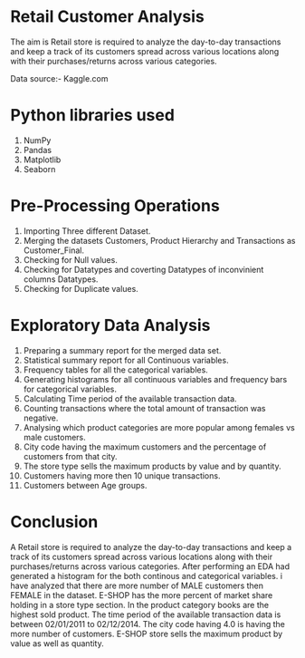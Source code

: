 
# Retail Customer Analysis

The aim is Retail store is required to analyze the day-to-day transactions and keep a track of its customers spread across various locations along with their purchases/returns across various categories.

Data source:- Kaggle.com 
 
# Python libraries used

1. NumPy
2. Pandas
3. Matplotlib
4. Seaborn

# Pre-Processing Operations

1. Importing Three different Dataset.
2. Merging the datasets Customers, Product Hierarchy and Transactions as Customer_Final.
3. Checking for Null values.
4. Checking for Datatypes and coverting Datatypes of inconvinient columns Datatypes.
5. Checking for Duplicate values.

# Exploratory Data Analysis
1. Preparing a summary report for the merged data set.
2. Statistical summary report for all Continuous variables.
3. Frequency tables for all the categorical variables.
4. Generating histograms for all continuous variables and frequency bars for categorical variables.
5. Calculating Time period of the available transaction data.
6. Counting transactions where the total amount of transaction was negative.
7. Analysing which product categories are more popular among females vs male customers.
8. City code having the maximum customers and the percentage of customers from that city.
9. The store type sells the maximum products by value and by quantity.
10. Customers having more then 10 unique transactions.
11. Customers between Age groups.


# Conclusion

A Retail store is required to analyze the day-to-day transactions and keep a track of its customers spread across various locations along with their purchases/returns across various categories. After performing an EDA had generated a histogram for the both continous and categorical variables. i have analyzed that there are more number of MALE customers then FEMALE in the dataset. E-SHOP has the more percent of market share holding in a store type section. In the product category books are the highest sold product. The time period of the available transaction data is between 02/01/2011 to 02/12/2014. The city code having 4.0 is having the more number of customers. E-SHOP store sells the maximum product by value as well as quantity.
